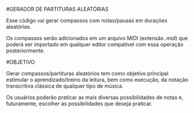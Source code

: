 #GERADOR DE PARTITURAS ALEATÓRIAS

Esse código vai gerar compassos com notas/pausas em durações aleatórias. 

Os compassos serão adicionados em um arquivo MIDI (extensão _.mid_) que poderá ser importado em qualquer editor compatível com essa operação posteriormente.

#OBJETIVO

Gerar compassos/partituras aleatórios tem como objetivo principal estimular o aprendizado/treino da leitura, bem como execução, da notação transcritiva clássica de qualquer tipo de música.

Os usuários poderão praticar as mais diversas possibilidades de notas e, futuramente, escolher as possibilidades que deseja praticar.